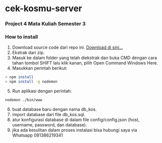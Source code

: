 # cek-kosmu-server
### Project 4 Mata Kuliah Semester 3

### How to install
1. Download source code dari repo ini. [Download di sini...](https://github.com/alvif/cek-kosmu-server/archive/main.zip)
2. Ekstrak dari zip.
3. Masuk ke dalam folder yang telah diekstrak dan buka CMD dengan cara tahan tombol SHIFT lalu klik kanan, pilih Open Command Windows Here.
4. Masukkan perintah berikut: 
```sh
> npm install
> npm install -g nodemon
```
5. Run aplikasi dengan perintah:
```sh
nodemon ./bin/www
```
6. buat database baru dengan nama db_kos.
7. import database dari file db_kos.sql.
8. atur konfigurasi database di dalam file config/config.json (host, username, password, dan database).
9. jika ada kesulitan dalam proses instalasi bisa hubungi saya via Whatsapp 081386219341
